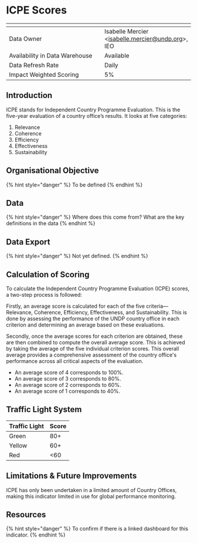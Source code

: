 # ICPE Scores

<table data-header-hidden><thead><tr><th width="290"></th><th></th></tr></thead><tbody><tr><td>Data Owner</td><td>Isabelle Mercier &#x3C;<a href="mailto:isabelle.mercier@undp.org">isabelle.mercier@undp.org</a>>, IEO</td></tr><tr><td>Availability in Data Warehouse</td><td>Available</td></tr><tr><td>Data Refresh Rate</td><td>Daily</td></tr><tr><td>Impact Weighted Scoring</td><td>5%</td></tr></tbody></table>

## Introduction

ICPE stands for Independent Country Programme Evaluation. This is the five-year evaluation of a country office’s results. It looks at five categories:

1. Relevance
2. Coherence
3. Efficiency
4. Effectiveness
5. Sustainability

## Organisational Objective

{% hint style="danger" %}
To be defined
{% endhint %}

## Data

{% hint style="danger" %}
Where does this come from? What are the key definitions in the data
{% endhint %}

## Data Export

{% hint style="danger" %}
Not yet defined.&#x20;
{% endhint %}

## Calculation of Scoring

To calculate the Independent Country Programme Evaluation (ICPE) scores, a two-step process is followed:

Firstly, an average score is calculated for each of the five criteria—Relevance, Coherence, Efficiency, Effectiveness, and Sustainability. This is done by assessing the performance of the UNDP country office in each criterion and determining an average based on these evaluations.

Secondly, once the average scores for each criterion are obtained, these are then combined to compute the overall average score. This is achieved by taking the average of the five individual criterion scores. This overall average provides a comprehensive assessment of the country office's performance across all critical aspects of the evaluation.

* An average score of 4 corresponds to 100%.
* An average score of 3 corresponds to 80%.
* An average score of 2 corresponds to 60%.
* An average score of 1 corresponds to 40%.

## **Traffic Light System**

| Traffic Light | Score |
| ------------- | ----- |
| Green         | 80+   |
| Yellow        | 60+   |
| Red           | <60   |

## **Limitations & Future Improvements**

ICPE has only been undertaken in a limited amount of Country Offices, making this indicator limited in use for global performance monitoring.&#x20;

## Resources

{% hint style="danger" %}
To confirm if there is a linked dashboard for this indicator.&#x20;
{% endhint %}
